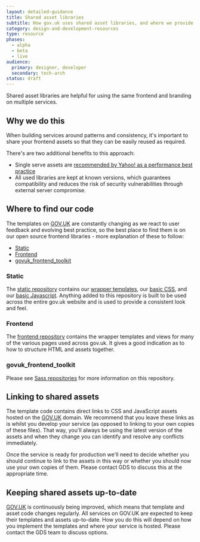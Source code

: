 ```yaml
---
layout: detailed-guidance
title: Shared asset libraries
subtitle: How gov.uk uses shared asset libraries, and where we provide our code
category: design-and-development-resources
type: resource
phases:
  - alpha
  - beta
  - live
audience:
  primary: designer, developer
  secondary: tech-arch
status: draft
---
```


Shared asset libraries are helpful for using the same frontend and
branding on multiple services.

## Why we do this

When building services around patterns and consistency, it's important
to share your frontend assets so that they can be easily reused as
required.

There's are two additional benefits to this approach:

- Single serve assets are
  [recommended by Yahoo! as a performance best practice](http://developer.yahoo.com/performance/rules.html#num_http)
- All used libraries are kept at known versions, which guarantees
  compatibility and reduces the risk of security vulnerabilities
  through external server compromise.

## Where to find our code

The templates on [GOV.UK](https://www.gov.uk) are constantly changing as we react to user
feedback and evolving best practice, so the best place to find them is
on our open source frontend libraries - more explanation of these to
follow:

- [Static](https://github.com/alphagov/static)
- [Frontend](https://github.com/alphagov/frontend)
- [govuk_frontend_toolkit](https://github.com/alphagov/govuk_frontend_toolkit)

### Static

The [static repository](https://github.com/alphagov/static) contains
our
[wrapper templates](https://github.com/alphagov/static/tree/master/app/views/root),
our
[basic CSS](https://github.com/alphagov/static/tree/master/app/assets/stylesheets),
and our
[basic Javascript](https://github.com/alphagov/static/tree/master/app/assets/javascripts). Anything
added to this repository is built to be used across the entire gov.uk
website and is used to provide a consistent look and feel.

### Frontend

The [frontend repository](https://github.com/alphagov/frontend)
contains the wrapper templates and views for many of the various pages
used across gov.uk. It gives a good indication as to how to structure
HTML and assets together.

### govuk_frontend_toolkit

Please see
[Sass repositories](/service-manual/content-and-design/design-and-development-resources/sass-repositories.html) for
more information on this repository.


## Linking to shared assets

The template code contains direct links to CSS and JavaScript assets hosted on
the [GOV.UK](https://www.gov.uk) domain. We recommend that you leave these links as is whilst you
develop your service (as opposed to linking to your own copies of these files).
That way, you'll always be using the latest version of the assets and when they
change you can identify and resolve any conflicts immediately.

Once the service is ready for production we'll need to decide whether you should
continue to link to the assets in this way or whether you should now use your
own copies of them. Please contact GDS to discuss this at the appropriate time.

## Keeping shared assets up-to-date

[GOV.UK](https://www.gov.uk) is continuously being improved, which means that template and asset code
changes regularly. All services on GOV.UK are expected to keep their templates
and assets up-to-date. How you do this will depend on how you implement the
templates and where your service is hosted. Please contact the GDS team to
discuss options.
